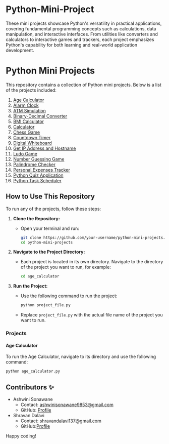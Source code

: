 
# Python-Mini-Project


These mini projects showcase Python's versatility in practical applications, covering fundamental programming concepts such as calculations, data manipulation, and interactive interfaces. From utilities like converters and calculators to interactive games and trackers, each project emphasizes Python's capability for both learning and real-world application development.

# Python Mini Projects

This repository contains a collection of Python mini projects. Below is a list of the projects included:


1. [Age Calculator](#age-calculator)
2. [Alarm Clock](#alarm-clock)
3. [ATM Simulation](#atm-simulation)
4. [Binary-Decimal Converter](#binary-decimal-converter)
5. [BMI Calculator](#bmi-calculator)
6. [Calculator](#calculator)
7. [Chess Game](#chess-game)
8. [Countdown Timer](#countdown-timer)
9. [Digital Whiteboard](#digital-whiteboard)
10. [Get IP Address and Hostname](#get-ip-address-and-hostname)
11. [Ludo Game](#ludo-game)
12. [Number Guessing Game](#number-guessing-game)
13. [Palindrome Checker](#palindrome-checker)
14. [Personal Expenses Tracker](#personal-expenses-tracker)
15. [Python Quiz Application](#python-quiz-application)
16. [Python Task Scheduler](#python-task-scheduler)





## How to Use This Repository

To run any of the projects, follow these steps:

1. **Clone the Repository:**
   - Open your terminal and run:
     ```sh
     git clone https://github.com/your-username/python-mini-projects.git
     cd python-mini-projects
     ```

2. **Navigate to the Project Directory:**
   - Each project is located in its own directory. Navigate to the directory of the project you want to run, for example:
     ```sh
     cd age_calculator
     ```

3. **Run the Project:**
   - Use the following command to run the project:
     ```sh
     python project_file.py
     ```
   - Replace `project_file.py` with the actual file name of the project you want to run.

### Projects

#### Age Calculator
To run the Age Calculator, navigate to its directory and use the following command:
```sh
python age_calculator.py
```


## Contributors ✨


- Ashwini Sonawane
  - Contact: ashwinisonawane9853@gmail.com
  - GitHub: [Profile](https://github.com/SonawaneAshwini)
- Shravan Dalavi
  - Contact: shravandalavi137@gmail.com
  - GitHub:[Profile]( https://github.com/ShravanDalavi)




Happy coding!



